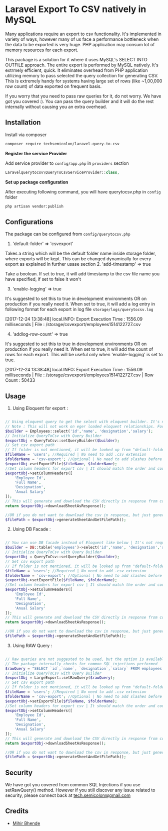 # Laravel Export To CSV natively in MySQL

Many applications require an export to csv functionality. It's implemented in variety of ways, however many of us face a performance bottleneck when the data to be exported is very huge. PHP application may consum lot of memory resources for each export. 

This package is a solution for it where it uses MySQL's SELECT INTO OUTFILE approach. The entire export is performed by MySQL natively. It's extrmely efficient, quick. It eliminates overhead from PHP application utilizing memory to pass selected the query collection for generating CSV. This is extremely handy for systems having large set of rows (like ~1,00,000 row count) of data exported on frequent basis.

If you worry that you need to pass raw queries for it, do not worry. We have got you covered :). You can pass the query builder and it will do  the rest internally without causing you an extra overhead. 

## Installation

Install via composer
```bash
composer require techsemicolon/laravel-query-to-csv
```

**Register the service Provider**

Add service provider to `config/app.php` in `providers` section
```php
Laravelquerytocsv\QueryToCsvServiceProvider::class,
```

**Set up package configuration**

After executing following command, you will have querytocsv.php in `config` folder
```bash
php artisan vendor:publish
```

## Configurations

The package can be configured from `config/querytocsv.php`

1. 'default-folder' => 'csvexport' 

Takes a string which will be the default folder name inside storage folder, where exports will be kept. This can be changed dynamically for every export as explained in further usase section
2. 'add-timestamp' => true 

Take a boolean. If set to true, it will add timestamp to  the csv file name you have specified, if set to false it won't

3. 'enable-logging' => true

It's suggested to set this to true in development environments OR on production if you really need it. When set to true, it will add a log entry in following format for each export in log file `storage/logs/querytocsv.log`

[2017-12-24 13:38:48] local.INFO: Export Execution Time :  1556.09 milliseconds | File : /storage/csvexport/employees1514122727.csv  

4. 'addlog-row-count' => true

It's suggested to set this to true in development environments OR on production if you really need it. When set to true, it will add the count of rows for each export. This will be useful only when 'enable-logging' is set to true.

[2017-12-24 13:38:48] local.INFO: Export Execution Time :  1556.09 milliseconds | File : /storage/csvexport/employees1514122727.csv | Row Count : 50433

## Usage

1. Using Eloquent for export : 

```php

// Using eloquent query to get the select with eloquent builder. It's not required to do ->get() on the builder instance
// Note : This will not work on eger loaded eloquent relationships. For that You can use DB facade which is explained in next point 2.
$builder = Employees::select('id','name', 'designation','salary');
// Initialize QueryToCsv with Query Builder
$exportObj = QueryToCsv::setQueryBuilder($builder);
// Set csv export path
// If folder is not mentioned, it will be looked up from "default-folder" configration specified in config/querytocsv.php
$fileName = 'users'; //Required | No need to add .csv extension
$folderName = 'csv-export'; //Optional | No need to add slashes before or after
$exportObj->setExportFile($fileName, $folderName);
//Set column headers for export csv | It should match the order and count of columns selected in query builder ->select()
$exportObj->setColumnHeaders([
    'Employee Id',
    'Full Name',
    'Designation',
    'Anual Salary'
]);
// This will generate and download the CSV directly in response from controller
return $exportObj->downloadSheetAsResponse();

//OR if you do not want to download the csv in response, but just generate the csv and get the file path, you can use following instead of ->downloadSheetAsResponse()
$filePath = $exportObj->generateSheetAndGetFilePath();

```

2. Using DB Facade : 

```php

// You can use DB facade instead of Eloquent like below | It's not required to do ->get() on the builder instance
$builder = DB::table('employees')->select('id','name', 'designation','salary')
// Initialize QueryToCsv with Query Builder
$exportObj = QueryToCsv::setQueryBuilder($builder);
// Set csv export path
// If folder is not mentioned, it will be looked up from "default-folder" configration specified in app/config/querytocsv.php
$fileName = 'users'; //Required | No need to add .csv extension
$folderName = 'csv-export'; //Optional | No need to add slashes before or after
$exportObj->setExportFile($fileName, $folderName);
//Set column headers for export csv | It should match the order and count of columns selected in query builder ->select()
$exportObj->setColumnHeaders([
    'Employee Id',
    'Full Name',
    'Designation',
    'Anual Salary'
]);
// This will generate and download the CSV directly in response from controller
return $exportObj->downloadSheetAsResponse();

//OR if you do not want to download the csv in response, but just generate the csv and get the file path, you can use following instead of ->downloadSheetAsResponse()
$filePath = $exportObj->generateSheetAndGetFilePath();

```

3. Using RAW Query : 

```php

// Raw queries are not suggested to be used, but the option is available if anyone specifically needs it
// The package internally checks for common SQL injections performed
$rawQuery = "SELECT `id`,`name`, `designation`,`salary` FROM employees ORDER BY `name` DESC";
// Initialize QueryToCsv with Query Builder
$exportObj = LargeExport::setRawQuery($rawQuery);
// Set csv export path
// If folder is not mentioned, it will be looked up from "default-folder" configration specified in app/config/querytocsv.php
$fileName = 'users'; //Required | No need to add .csv extension
$folderName = 'csv-export'; //Optional | No need to add slashes before or after
$exportObj->setExportFile($fileName, $folderName);
//Set column headers for export csv | It should match the order and count of columns selected in query builder ->select()
$exportObj->setColumnHeaders([
    'Employee Id',
    'Full Name',
    'Designation',
    'Anual Salary'
]);
// This will generate and download the CSV directly in response from controller
return $exportObj->downloadSheetAsResponse();

//OR if you do not want to download the csv in response, but just generate the csv and get the file path, you can use following instead of ->downloadSheetAsResponse()
$filePath = $exportObj->generateSheetAndGetFilePath();

```

## Security

We have got you covered from common SQL Injections if you use setRawQuery() method. 
However if you still discover any issue related to security, please connect back at tech.semicolon@gmail.com

## Credits

- [Mihir Bhende](https://github.com/techsemicolon)
